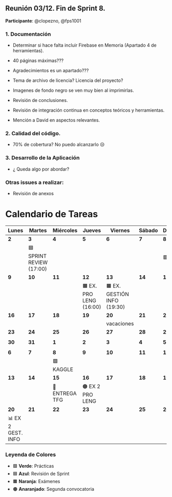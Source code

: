 ## Reunión 03/12. Fin de Sprint 8.

**Participante**: @clopezno, @fps1001

### 1. Documentación

- Determinar si hace falta incluir Firebase en Memoria (Apartado 4 de herramientas).
- 40 páginas máximas???
- Agradecimientos es un apartado???
- Tema de archivo de licencia? Licencia del proyecto?
- Imagenes de fondo negro se ven muy bien al imprimirlas.

- Revisión de conclusiones.
- Revisión de integración continua en conceptos teóricos y herramientas.
- Mención a David en aspectos relevantes.

### 2. Calidad del código.

- 70% de cobertura? No puedo alcanzarlo 😒


### 3. Desarrollo de la Aplicación

- ¿ Queda algo por abordar?



### Otras issues a realizar: 
- Revisión de anexos

# Calendario de Tareas

| Lunes          | Martes         | Miércoles      | Jueves         | Viernes        | Sábado         | Domingo        |
|----------------|----------------|----------------|----------------|----------------|----------------|----------------|
| **2**          | **3**          | **4**          | **5**          | **6**          | **7**          | **8**          |
|  | 🟦 SPRINT REVIEW <br> (17:00) |                |                |                |                | 🟩 BISON          |
| **9**          | **10**         | **11**         | **12**         | **13**         | **14**         | **15**         |
|                |                | |🟧 EX. PRO LENG <br> (16:00) | 🟧 EX. GESTIÓN INFO <br> (19:30) |                |                |                
| **16**         | **17**         | **18**         | **19**         | **20**         | **21**         | **22**         |
|                |                |                |                |    vacaciones            |                |                |
| **23**         | **24**         | **25**         | **26**         | **27**         | **28**         | **29**         |
|                |                |                |                |                |                |                |
| **30**         | **31**         | **1**          | **2**          | **3**          | **4**          | **5**          |
|                |                |                |                |                |                |                |
| **6**          | **7**          | **8**          | **9**          | **10**         | **11**         | **12**         |
|                |                | 🟩 KAGGLE       |                |                |                |                |
| **13**         | **14**         | **15**         | **16**         | **17**         | **18**         | **19**         |
|                |                | 📝 ENTREGA TFG  | 🟠 EX 2 PRO LENG |                |                |                |
| **20**         | **21**         | **22**         | **23**         | **24**         | **25**         | **26**         |
| 📊 EX 2 GEST. INFO |                |                |                |                |                |                |

### Leyenda de Colores
- 🟩 **Verde**: Prácticas
- 🟦 **Azul**: Revisión de Sprint
- 🟧 **Naranja**: Exámenes
- 🟠 **Anaranjado**: Segunda convocatoria

